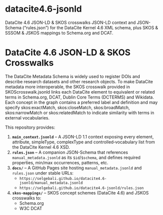 # datacite4.6-jsonld
DataCite 4.6 JSON-LD &amp; SKOS crosswalks JSON-LD context and JSON-Schema (“rules.json”) for the DataCite Kernel 4.6 XML schema, plus SKOS &amp; SSSOM &amp; JSKOS mappings to Schema.org and DCAT.
# DataCite 4.6 JSON-LD & SKOS Crosswalks
The DataCite Metadata Schema is widely used to register DOIs and describe research datasets and other research objects.  To make DataCite metadata more interoperable, the SKOS crosswalk provided in SKOScrosswalk.jsonld links each DataCite element to equivalent or related terms in Schema.org, DCAT, Dublin Core Terms (DCTERMS) and Wikidata.  Each concept in the graph contains a preferred label and definition and may specify skos:exactMatch, skos:closeMatch, skos:broadMatch, skos:narrowMatch or skos:relatedMatch to indicate similarity with terms in external vocabularies.

This repository provides:

1. **`main_context.jsonld`** – A JSON-LD 1.1 context exposing every element, attribute, simpleType, complexType and controlled‐vocabulary list from the DataCite Kernel 4.6 XSD.  
2. **`rules.json`** – A companion JSON-Schema that references `manual_metadata.jsonld` as its `$id`/`$schema`, and defines required properties, min/max occurrences, patterns, etc.
3. **`docs/`** – A GitHub Pages site hosting `manual_metadata.jsonld` and `rules.json` under stable URLs:
   - `https://selgebali.github.io/datacite4.6-jsonld/manual_metadata.jsonld`  
   - `https://selgebali.github.io/datacite4.6-jsonld/rules.json`
4. **`skos-mappings/`** – SKOS concept schemes (DataCite 4.6) and JSKOS crosswalks to:
   - Schema.org
   - W3C DCAT
